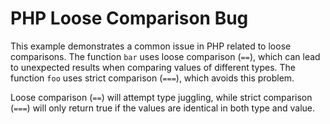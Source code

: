 # PHP Loose Comparison Bug

This example demonstrates a common issue in PHP related to loose comparisons.  The function `bar` uses loose comparison (`==`), which can lead to unexpected results when comparing values of different types.  The function `foo` uses strict comparison (`===`), which avoids this problem.

Loose comparison (`==`) will attempt type juggling, while strict comparison (`===`) will only return true if the values are identical in both type and value.